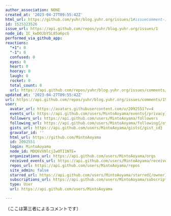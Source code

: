 ```yaml
---
author_association: NONE
created_at: '2023-04-27T09:55:42Z'
html_url: https://github.com/yuhr/blog.yuhr.org/issues/1#issuecomment-1525323526
id: 1525323526
issue_url: https://api.github.com/repos/yuhr/blog.yuhr.org/issues/1
node_id: IC_kwDOJbYSL85a6pcG
performed_via_github_app: 
reactions:
  "+1": 0
  "-1": 0
  confused: 0
  eyes: 0
  heart: 0
  hooray: 0
  laugh: 0
  rocket: 0
  total_count: 0
  url: https://api.github.com/repos/yuhr/blog.yuhr.org/issues/comments/1525323526/reactions
updated_at: '2023-04-27T09:55:42Z'
url: https://api.github.com/repos/yuhr/blog.yuhr.org/issues/comments/1525323526
user:
  avatar_url: https://avatars.githubusercontent.com/u/2092551?v=4
  events_url: https://api.github.com/users/MintoAoyama/events{/privacy}
  followers_url: https://api.github.com/users/MintoAoyama/followers
  following_url: https://api.github.com/users/MintoAoyama/following{/other_user}
  gists_url: https://api.github.com/users/MintoAoyama/gists{/gist_id}
  gravatar_id: ''
  html_url: https://github.com/MintoAoyama
  id: 2092551
  login: MintoAoyama
  node_id: MDQ6VXNlcjIwOTI1NTE=
  organizations_url: https://api.github.com/users/MintoAoyama/orgs
  received_events_url: https://api.github.com/users/MintoAoyama/received_events
  repos_url: https://api.github.com/users/MintoAoyama/repos
  site_admin: false
  starred_url: https://api.github.com/users/MintoAoyama/starred{/owner}{/repo}
  subscriptions_url: https://api.github.com/users/MintoAoyama/subscriptions
  type: User
  url: https://api.github.com/users/MintoAoyama

---
```

（ここは第三者によるコメントです）